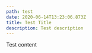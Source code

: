 ```yaml
---
path: test
date: 2020-06-14T13:23:06.873Z
title: Test Title
description: Test description
---
```

Test content